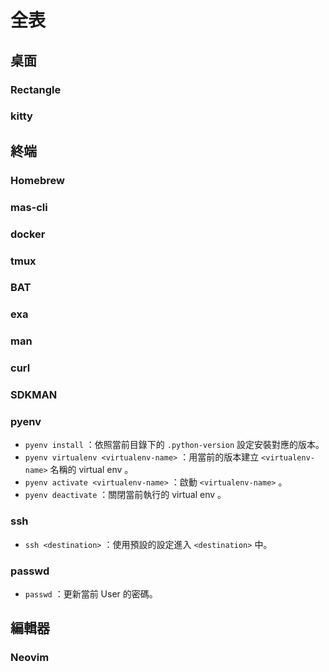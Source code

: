 # 全表

## 桌面

### Rectangle <Badge text="macOS" />

<Cover src="https://raw.githubusercontent.com/rxhanson/Rectangle/master/Rectangle/Assets.xcassets/AppIcon.appiconset/mac512pts2x.png" />

<!-- @include: ../rectangle/sheet.md -->

### kitty

<Cover src="https://raw.githubusercontent.com/kovidgoyal/kitty/master/logo/kitty.svg" />

<!-- @include: ../kitty/sheet.md -->

## 終端

### Homebrew <Badge text="macOS" />

<Cover src="https://raw.githubusercontent.com/Homebrew/brew.sh/master/assets/img/homebrew.svg" />

<!-- @include: ../homebrew/sheet.md -->

### mas-cli <Badge text="macOS" />

<Cover src="https://raw.githubusercontent.com/mas-cli/mas/main/mas-cli.png" />

<!-- @include: ../mas-cli/sheet.md -->

### docker

<Cover src="https://www.docker.com/wp-content/uploads/2022/03/horizontal-logo-monochromatic-white.png" />

<!-- @include: ../docker/sheet.md -->

### tmux

<Cover src="https://raw.githubusercontent.com/tmux/tmux/master/logo/tmux-logo.svg" />

<!-- @include: ../tmux/sheet.md -->

### BAT

<Cover src="https://raw.githubusercontent.com/sharkdp/bat/master/doc/logo-header.svg" />

<!-- @include: ../bat/sheet.md -->

### exa

<!-- @include: ../exa/sheet.md -->

### man

<!-- @include: ../man/sheet.md -->

### curl

<!-- @include: ../curl/sheet.md -->

### SDKMAN

<Cover src="https://raw.githubusercontent.com/sdkman/sdkman-website/master/public/img/sdk-man-small-pattern.svg" />

<!-- @include: ../sdkman/sheet.md -->

### pyenv

* `pyenv install` ：依照當前目錄下的 `.python-version` 設定安裝對應的版本。
* `pyenv virtualenv <virtualenv-name>` ：用當前的版本建立 `<virtualenv-name>` 名稱的 virtual env 。
* `pyenv activate <virtualenv-name>` ：啟動 `<virtualenv-name>` 。
* `pyenv deactivate` ：關閉當前執行的 virtual env 。

### ssh

* `ssh <destination>` ：使用預設的設定進入 `<destination>` 中。

### passwd

* `passwd` ：更新當前 User 的密碼。

## 編輯器

### Neovim

<Cover src="https://raw.githubusercontent.com/neovim/neovim/master/cmake.packaging/neovim.svg" />

<!-- @include: ../nvim/sheet.md -->
